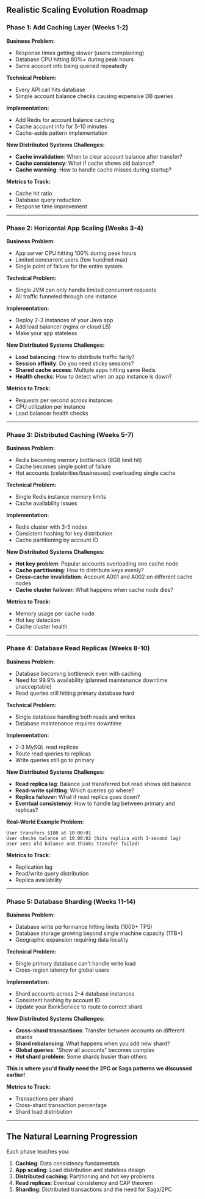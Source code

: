 ## Realistic Scaling Evolution Roadmap

### Phase 1: Add Caching Layer (Weeks 1-2)
**Business Problem:** 
- Response times getting slower (users complaining)
- Database CPU hitting 80%+ during peak hours
- Same account info being queried repeatedly

**Technical Problem:**
- Every API call hits database
- Simple account balance checks causing expensive DB queries

**Implementation:**
- Add Redis for account balance caching
- Cache account info for 5-10 minutes
- Cache-aside pattern implementation

**New Distributed Systems Challenges:**
- **Cache invalidation**: When to clear account balance after transfer?
- **Cache consistency**: What if cache shows old balance?
- **Cache warming**: How to handle cache misses during startup?

**Metrics to Track:**
- Cache hit ratio
- Database query reduction
- Response time improvement

---

### Phase 2: Horizontal App Scaling (Weeks 3-4)
**Business Problem:**
- App server CPU hitting 100% during peak hours
- Limited concurrent users (few hundred max)
- Single point of failure for the entire system

**Technical Problem:**
- Single JVM can only handle limited concurrent requests
- All traffic funneled through one instance

**Implementation:**
- Deploy 2-3 instances of your Java app
- Add load balancer (nginx or cloud LB)
- Make your app stateless

**New Distributed Systems Challenges:**
- **Load balancing**: How to distribute traffic fairly?
- **Session affinity**: Do you need sticky sessions?
- **Shared cache access**: Multiple apps hitting same Redis
- **Health checks**: How to detect when an app instance is down?

**Metrics to Track:**
- Requests per second across instances
- CPU utilization per instance
- Load balancer health checks

---

### Phase 3: Distributed Caching (Weeks 5-7)
**Business Problem:**
- Redis becoming memory bottleneck (8GB limit hit)
- Cache becomes single point of failure
- Hot accounts (celebrities/businesses) overloading single cache

**Technical Problem:**
- Single Redis instance memory limits
- Cache availability issues

**Implementation:**
- Redis cluster with 3-5 nodes
- Consistent hashing for key distribution
- Cache partitioning by account ID

**New Distributed Systems Challenges:**
- **Hot key problem**: Popular accounts overloading one cache node
- **Cache partitioning**: How to distribute keys evenly?
- **Cross-cache invalidation**: Account A001 and A002 on different cache nodes
- **Cache cluster failover**: What happens when cache node dies?

**Metrics to Track:**
- Memory usage per cache node
- Hot key detection
- Cache cluster health

---

### Phase 4: Database Read Replicas (Weeks 8-10)
**Business Problem:**
- Database becoming bottleneck even with caching
- Need for 99.9% availability (planned maintenance downtime unacceptable)
- Read queries still hitting primary database hard

**Technical Problem:**
- Single database handling both reads and writes
- Database maintenance requires downtime

**Implementation:**
- 2-3 MySQL read replicas
- Route read queries to replicas
- Write queries still go to primary

**New Distributed Systems Challenges:**
- **Read replica lag**: Balance just transferred but read shows old balance
- **Read-write splitting**: Which queries go where?
- **Replica failover**: What if read replica goes down?
- **Eventual consistency**: How to handle lag between primary and replicas?

**Real-World Example Problem:**
```
User transfers $100 at 10:00:01
User checks balance at 10:00:02 (hits replica with 3-second lag)
User sees old balance and thinks transfer failed!
```

**Metrics to Track:**
- Replication lag
- Read/write query distribution
- Replica availability

---

### Phase 5: Database Sharding (Weeks 11-14)
**Business Problem:**
- Database write performance hitting limits (1000+ TPS)
- Database storage growing beyond single machine capacity (1TB+)
- Geographic expansion requiring data locality

**Technical Problem:**
- Single primary database can't handle write load
- Cross-region latency for global users

**Implementation:**
- Shard accounts across 2-4 database instances
- Consistent hashing by account ID
- Update your BankService to route to correct shard

**New Distributed Systems Challenges:**
- **Cross-shard transactions**: Transfer between accounts on different shards
- **Shard rebalancing**: What happens when you add new shard?
- **Global queries**: "Show all accounts" becomes complex
- **Hot shard problem**: Some shards busier than others

**This is where you'd finally need the 2PC or Saga patterns we discussed earlier!**

**Metrics to Track:**
- Transactions per shard
- Cross-shard transaction percentage
- Shard load distribution

---

## The Natural Learning Progression

Each phase teaches you:
1. **Caching**: Data consistency fundamentals
2. **App scaling**: Load distribution and stateless design
3. **Distributed caching**: Partitioning and hot key problems
4. **Read replicas**: Eventual consistency and CAP theorem
5. **Sharding**: Distributed transactions and the need for Saga/2PC
